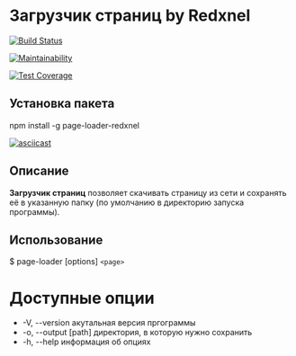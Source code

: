 # Загрузчик страниц by Redxnel

[![Build Status](https://travis-ci.org/Redxnel/project-lvl3-s418.svg?branch=master)](https://travis-ci.org/Redxnel/project-lvl3-s418)

[![Maintainability](https://api.codeclimate.com/v1/badges/065b0ef186022d299af1/maintainability)](https://codeclimate.com/github/Redxnel/project-lvl3-s418/maintainability)

[![Test Coverage](https://api.codeclimate.com/v1/badges/065b0ef186022d299af1/test_coverage)](https://codeclimate.com/github/Redxnel/project-lvl3-s418/test_coverage)

## Установка пакета
npm install -g page-loader-redxnel

[![asciicast](https://asciinema.org/a/3JHSSrRzBXZyu3b09OZGpCNTk.svg)](https://asciinema.org/a/3JHSSrRzBXZyu3b09OZGpCNTk)

## Описание

**Загрузчик страниц** позволяет скачивать страницу из сети и сохранять её в указанную папку (по умолчанию в директорию запуска программы).

## Использование

$ page-loader [options] `<page>`

# Доступные опции

* -V, --version        акутальная версия пргограммы
* -o, --output [path]  директория, в которую нужно сохранить
* -h, --help           информация об опциях